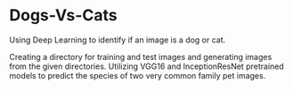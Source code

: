 # Dogs-Vs-Cats
Using Deep Learning to identify if an image is a dog or cat.

Creating a directory for training and test images and generating images from the given directories.
Utilizing VGG16 and InceptionResNet pretrained models to predict the species of two very common family pet images.
